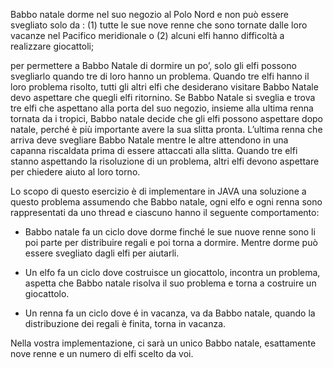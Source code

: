 Babbo natale dorme nel suo negozio al Polo Nord e non può essere svegliato solo da :
(1) tutte le sue nove renne che sono tornate dalle loro vacanze nel Pacifico meridionale
o
(2) alcuni elfi hanno difficoltà a realizzare giocattoli; 

per permettere a Babbo Natale di dormire un po’, solo gli elfi possono svegliarlo quando tre di loro hanno un problema. Quando tre elfi hanno il loro problema risolto, tutti gli altri elfi che desiderano visitare Babbo Natale devo aspettare che quegli elfi ritornino. Se Babbo Natale si sveglia e trova tre elfi che aspettano alla porta del suo negozio, insieme alla ultima renna tornata da i tropici, Babbo natale decide che gli elfi possono aspettare dopo natale, perché è più importante avere la sua slitta pronta. L’ultima renna che arriva deve svegliare Babbo Natale mentre le altre attendono in una capanna riscaldata prima di essere attaccati alla slitta. Quando tre elfi stanno aspettando la risoluzione di un problema, altri elfi devono aspettare per chiedere aiuto al loro torno.

Lo scopo di questo esercizio è di implementare in JAVA una soluzione a questo problema assumendo che Babbo natale, ogni elfo e ogni renna sono rappresentati da uno thread e ciascuno hanno il seguente comportamento:

- Babbo natale fa un ciclo dove dorme finché le sue nuove renne sono li poi parte per distribuire regali e poi torna a dormire. Mentre dorme può essere svegliato dagli elfi per aiutarli.

- Un elfo fa un ciclo dove costruisce un giocattolo, incontra un problema, aspetta che Babbo natale risolva il suo problema e torna a costruire un giocattolo.

- Un renna fa un ciclo dove é in vacanza, va da Babbo natale, quando la distribuzione dei regali è finita, torna in vacanza.

Nella vostra implementazione, ci sarà un unico Babbo natale, esattamente nove renne e un numero di elfi scelto da voi.
